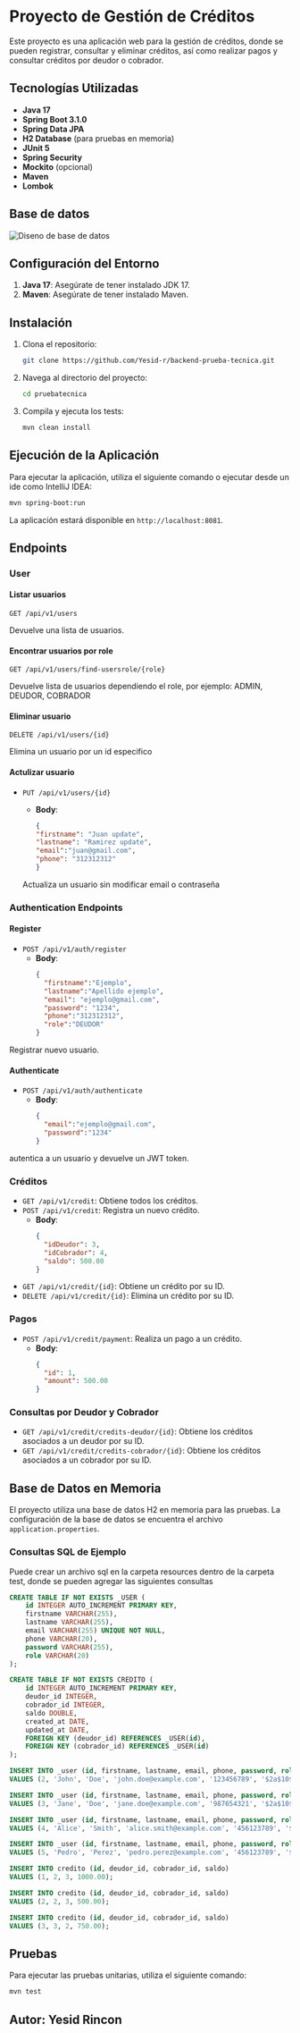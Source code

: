 
# Proyecto de Gestión de Créditos

Este proyecto es una aplicación web para la gestión de créditos, donde se pueden registrar, consultar y eliminar créditos, así como realizar pagos y consultar créditos por deudor o cobrador.

## Tecnologías Utilizadas

- **Java 17**
- **Spring Boot 3.1.0**
- **Spring Data JPA**
- **H2 Database** (para pruebas en memoria)
- **JUnit 5**
- **Spring Security**
- **Mockito** (opcional)
- **Maven**
- **Lombok**
## Base de datos
![Diseno de base de datos](/images/uml.png)

## Configuración del Entorno

1. **Java 17**: Asegúrate de tener instalado JDK 17.
2. **Maven**: Asegúrate de tener instalado Maven.

## Instalación

1. Clona el repositorio:
   ```sh
   git clone https://github.com/Yesid-r/backend-prueba-tecnica.git
   ```
2. Navega al directorio del proyecto:
   ```sh
   cd pruebatecnica
   ```
3. Compila y ejecuta los tests:
   ```sh
   mvn clean install
   ```

## Ejecución de la Aplicación

Para ejecutar la aplicación, utiliza el siguiente comando o ejecutar desde un ide como IntelliJ IDEA:
```sh
mvn spring-boot:run
```

La aplicación estará disponible en `http://localhost:8081`.

## Endpoints
### User 

#### Listar usuarios
```
GET /api/v1/users
```
Devuelve una lista de usuarios.

#### Encontrar usuarios por role
```
GET /api/v1/users/find-usersrole/{role}
```
Devuelve lista de usuarios dependiendo el role, por ejemplo: ADMIN, DEUDOR, COBRADOR

#### Eliminar usuario
```
DELETE /api/v1/users/{id}
```
Elimina un usuario por un id especifico

#### Actulizar usuario

- `PUT /api/v1/users/{id}`

    - **Body**:
        ```json
        {
        "firstname": "Juan update",
        "lastname": "Ramirez update",
        "email":"juan@gmail.com",
        "phone": "312312312"
        }
        ```
  Actualiza un usuario sin modificar email o contraseña

### Authentication Endpoints

#### Register
- `POST /api/v1/auth/register`
    - **Body**:
        ```json
        {
          "firstname":"Ejemplo",
          "lastname":"Apellido ejemplo",
          "email": "ejemplo@gmail.com",
          "password": "1234",
          "phone":"312312312",
          "role":"DEUDOR"
        }
        ```
Registrar nuevo usuario.

#### Authenticate
- `POST /api/v1/auth/authenticate`
    - **Body**:
        ```json
        {
          "email":"ejemplo@gmail.com",
          "password":"1234"
        }
        ```    
autentica a un usuario y devuelve un JWT token.
### Créditos

- `GET /api/v1/credit`: Obtiene todos los créditos.
- `POST /api/v1/credit`: Registra un nuevo crédito.
    - **Body**:
      ```json
      {
        "idDeudor": 3,
        "idCobrador": 4,
        "saldo": 500.00
      }
      ```
- `GET /api/v1/credit/{id}`: Obtiene un crédito por su ID.
- `DELETE /api/v1/credit/{id}`: Elimina un crédito por su ID.

### Pagos

- `POST /api/v1/credit/payment`: Realiza un pago a un crédito.
    - **Body**:
      ```json
      {
        "id": 1,
        "amount": 500.00
      }
      ```

### Consultas por Deudor y Cobrador

- `GET /api/v1/credit/credits-deudor/{id}`: Obtiene los créditos asociados a un deudor por su ID.
- `GET /api/v1/credit/credits-cobrador/{id}`: Obtiene los créditos asociados a un cobrador por su ID.

## Base de Datos en Memoria

El proyecto utiliza una base de datos H2 en memoria para las pruebas. La configuración de la base de datos se encuentra el archivo `application.properties`.

### Consultas SQL de Ejemplo
Puede crear un archivo sql en la carpeta resources dentro de la carpeta test, donde se pueden agregar las siguientes consultas
```sql
CREATE TABLE IF NOT EXISTS _USER (
    id INTEGER AUTO_INCREMENT PRIMARY KEY,
    firstname VARCHAR(255),
    lastname VARCHAR(255),
    email VARCHAR(255) UNIQUE NOT NULL,
    phone VARCHAR(20),
    password VARCHAR(255),
    role VARCHAR(20)
);

CREATE TABLE IF NOT EXISTS CREDITO (
    id INTEGER AUTO_INCREMENT PRIMARY KEY,
    deudor_id INTEGER,
    cobrador_id INTEGER,
    saldo DOUBLE,
    created_at DATE,
    updated_at DATE,
    FOREIGN KEY (deudor_id) REFERENCES _USER(id),
    FOREIGN KEY (cobrador_id) REFERENCES _USER(id)
);

INSERT INTO _user (id, firstname, lastname, email, phone, password, role)
VALUES (2, 'John', 'Doe', 'john.doe@example.com', '123456789', '$2a$10$2yERXj5/R5PfVLEpG34h5OVsSTUVv54VjTpdW7qO3QcZk31Q8W5SW', 'ADMIN');

INSERT INTO _user (id, firstname, lastname, email, phone, password, role)
VALUES (3, 'Jane', 'Doe', 'jane.doe@example.com', '987654321', '$2a$10$5jYK7jxZS2i/dvPbtQewVOn6sUuRQ0i2IR9w1KXTgJ5D0TmweMNyK', 'DEUDOR');

INSERT INTO _user (id, firstname, lastname, email, phone, password, role)
VALUES (4, 'Alice', 'Smith', 'alice.smith@example.com', '456123789', '$2a$10$eA4Qb1M1tOsoDXH56W6yvOzXaIyPHaTB3Pfz1Y/wTt/7F1soGZdI2', 'COBRADOR');

INSERT INTO _user (id, firstname, lastname, email, phone, password, role)
VALUES (5, 'Pedro', 'Perez', 'pedro.perez@example.com', '456123789', '$2a$10$eA4Qb1M1tOsoDXH56W6yvOzXaIyPHaTB3Pfz1Y/wTt/7F1soGZdI2', 'COBRADOR');

INSERT INTO credito (id, deudor_id, cobrador_id, saldo)
VALUES (1, 2, 3, 1000.00);

INSERT INTO credito (id, deudor_id, cobrador_id, saldo)
VALUES (2, 2, 3, 500.00);

INSERT INTO credito (id, deudor_id, cobrador_id, saldo)
VALUES (3, 3, 2, 750.00);
```

## Pruebas

Para ejecutar las pruebas unitarias, utiliza el siguiente comando:
```sh
mvn test
```

## Autor: Yesid Rincon 
